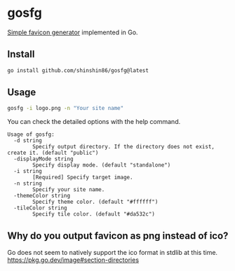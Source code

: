 # gosfg
[Simple favicon generator](https://github.com/shinshin86/simple-favicon-generator) implemented in Go.

## Install
```sh
go install github.com/shinshin86/gosfg@latest
```

## Usage

```sh
gosfg -i logo.png -n "Your site name"
```

You can check the detailed options with the help command.

```
Usage of gosfg:
  -d string
    	Specify output directory. If the directory does not exist, create it. (default "public")
  -displayMode string
    	Specify display mode. (default "standalone")
  -i string
    	[Required] Specify target image.
  -n string
    	Specify your site name.
  -themeColor string
    	Specify theme color. (default "#ffffff")
  -tileColor string
    	Specify tile color. (default "#da532c")
```

## Why do you output favicon as png instead of ico?
Go does not seem to natively support the ico format in stdlib at this time.  
https://pkg.go.dev/image#section-directories
